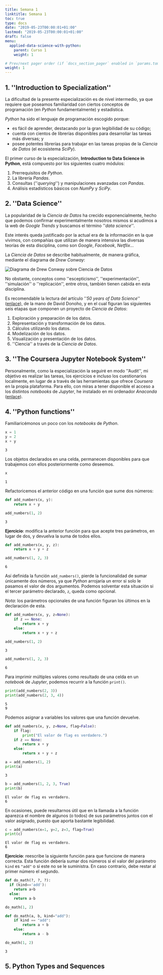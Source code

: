 ```yaml
---
title: Semana 1
linktitle: Semana 1
toc: true
type: docs
date: "2019-05-23T00:00:01+01:00"
lastmod: "2019-05-23T00:00:01+01:00"
draft: false
menu:
  applied-data-science-with-python:
    parent: Curso 1
    weight: 1

# Prev/next pager order (if `docs_section_pager` enabled in `params.toml`)
weight: 1
---
```


## 1. ''Introduction to Specialization''

La dificultad de la presente especialización es de nivel intermedio, ya que requiere que poseamos familiaridad con ciertos conceptos de programación (en *Python* fundamentalmente) y estadística.

*Python* ha sido el lenguaje de programación escogido porque:

- es fácil de aprender, destacando por la gran legibilidad de su código;
- cuenta con cientos de librerías disponibles para desarrollar las tareas más diversas; y
- posee potentes librerías para trabajar en las tareas propias de la *Ciencia de Datos* (el ecosistema *SciPy*).

El primer curso de la especialización, **Introduction to Data Science in Python**, está compuesto por los siguientes cuatro módulos:

1. Prerrequisitos de *Python*.
2. La librería *Pandas*.
3. Consultas (''*querying*'') y manipulaciones avanzadas con *Pandas*.
4. Análisis estadísticos básicos con *NumPy* y *SciPy*.

## 2. ''Data Science''

La popularidad de la *Ciencia de Datos* ha crecido exponencialmente, hecho que podemos confirmar experimentalmente nosotros mismos si acudimos a la web de *Google Trends* y buscamos el término ''*data science*''.

Este interés queda justificado por la actual era de la información en la que vivimos, con compañías que utilizan de manera intensiva las diversas teorías de esta disciplina, como son *Google*, *Facebook*, *Netflix*...

La *Ciencia de Datos* se describe habitualmente, de manera gráfica, mediante el diagrama de *Drew Conway*:

![Diagrama de Drew Conway sobre Ciencia de Datos](week1-img01.png)

No obstante, conceptos como ''escepticismo'', ''experimentación'', ''simulación'' o ''replicación'', entre otros, también tienen cabida en esta disciplina.

Es recomendable la lectura del artículo ''*50 years of Data Science*'' ([enlace](http://courses.csail.mit.edu/18.337/2015/docs/50YearsDataScience.pdf)), de la mano de David Donoho, y en el cual figuran las siguientes seis etapas que componen un proyecto de *Ciencia de Datos*:

1. Exploración y preparación de los datos.
2. Representación y transformación de los datos.
3. Cálculos utilizando los datos.
4. Modelización de los datos.
5. Visualización y presentación de los datos.
6. ''Ciencia'' a través de la *Ciencia de Datos*.

## 3. ''The Coursera Jupyter Notebook System''

Personalmente, como la especialización la seguiré en modo ''Audit'', mi objetivo es realizar las tareas, los ejercicios e incluso los cuestionarios localmente, en lugar de a través de las herramientas que ofrece *Coursera* en la propia plataforma. Para ello, con miras a tener disponible el acceso a los distintos *notebooks* de *Jupyter*, he instalado en mi ordenador *Anaconda* ([enlace](https://www.anaconda.com/distribution/#download-section)).

## 4. ''Python functions''

Familiaricémonos un poco con los *notebooks* de *Python*.


```python
x = 1
y = 2
x + y
```




    3



Los objetos declarados en una celda, permanecen disponibles para que trabajemos con ellos posteriormente como deseemos.


```python
x
```




    1



Refactoricemos el anterior código en una función que sume dos números:


```python
def add_numbers(x, y):
    return x + y

add_numbers(1, 2)
```




    3



**Ejercicio**: modifica la anterior función para que acepte tres parámetros, en lugar de dos, y devuelva la suma de todos ellos.


```python
def add_numbers(x, y, z):
    return x + y + z

add_numbers(1, 2, 3)
```




    6



Así definida la función `add_numbers()`, pierde la funcionalidad de sumar únicamente dos números, ya que *Python* arrojaría un error si solo le pasamos el valor de dos argumentos. Podemos solventar esta situación si el tercer parámetro declarado, `z`, queda como opcional.

*Nota*: los parámetros opcionales de una función figuran los últimos en la declaración de esta.


```python
def add_numbers(x, y, z=None):
    if z == None:
        return x + y
    else:
        return x + y + z
    
add_numbers(1, 2)
```




    3




```python
add_numbers(1, 2, 3)
```




    6



Para imprimir múltiples valores como resultado de una celda en un *notebook* de *Jupyter*, podemos recurrir a la función `print()`.


```python
print(add_numbers(2, 3))
print(add_numbers(2, 3, 4))
```

    5
    9
    

Podemos asignar a variables los valores que una función devuelve.


```python
def add_numbers(x, y, z=None, flag=False):
    if flag:
        print("El valor de flag es verdadero.")
    if z == None:
        return x + y
    else:
        return x + y + z
```


```python
a = add_numbers(1, 2)
print(a)
```

    3
    


```python
b = add_numbers(1, 2, 3, True)
print(b)
```

    El valor de flag es verdadero.
    6
    

En ocasiones, puede resultarnos útil que en la llamada a la función aparezca el nombre de algunos (o todos) de sus parámetros juntos con el valor asignado, puesto que aporta bastante legibilidad.


```python
c = add_numbers(x=1, y=2, z=3, flag=True)
print(c)
```

    El valor de flag es verdadero.
    6
    

**Ejercicio**: reescribe la siguiente función para que funcione de manera correcta. Esta función debería sumar dos números si el valor del parámetro `kind` es `"add"` o si este no se le suministra. En caso contrario, debe restar al primer número el segundo.

```python
def do_math(?, ?, ?):
  if (kind=='add'):
    return a+b
  else:
    return a-b

do_math(1, 2)
```


```python
def do_math(a, b, kind="add"):
    if kind == "add":
        return a + b
    else:
        return a - b

do_math(1, 2)
```




    3



## 5. Python Types and Sequences


```python

```
